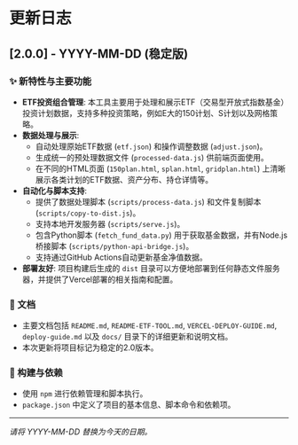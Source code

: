# 更新日志

## [2.0.0] - YYYY-MM-DD (稳定版)

### ✨ 新特性与主要功能

- **ETF投资组合管理**: 本工具主要用于处理和展示ETF（交易型开放式指数基金）投资计划数据，支持多种投资策略，例如E大的150计划、S计划以及网格策略。
- **数据处理与展示**: 
    - 自动处理原始ETF数据 (`etf.json`) 和操作调整数据 (`adjust.json`)。
    - 生成统一的预处理数据文件 (`processed-data.js`) 供前端页面使用。
    - 在不同的HTML页面 (`150plan.html`, `splan.html`, `gridplan.html`) 上清晰展示各类计划的ETF数据、资产分布、持仓详情等。
- **自动化与脚本支持**:
    - 提供了数据处理脚本 (`scripts/process-data.js`) 和文件复制脚本 (`scripts/copy-to-dist.js`)。
    - 支持本地开发服务器 (`scripts/serve.js`)。
    - 包含Python脚本 (`fetch_fund_data.py`) 用于获取基金数据，并有Node.js桥接脚本 (`scripts/python-api-bridge.js`)。
    - 支持通过GitHub Actions自动更新基金净值数据。
- **部署友好**: 项目构建后生成的 `dist` 目录可以方便地部署到任何静态文件服务器，并提供了Vercel部署的相关指南和配置。

### 📝 文档

- 主要文档包括 `README.md`, `README-ETF-TOOL.md`, `VERCEL-DEPLOY-GUIDE.md`, `deploy-guide.md` 以及 `docs/` 目录下的详细更新和说明文档。
- 本次更新将项目标记为稳定的2.0版本。

### 🚀 构建与依赖

- 使用 `npm` 进行依赖管理和脚本执行。
- `package.json` 中定义了项目的基本信息、脚本命令和依赖项。

---
*请将 YYYY-MM-DD 替换为今天的日期。* 